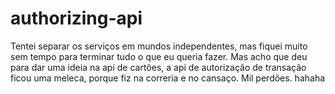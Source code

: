 # authorizing-api

Tentei separar os serviços em mundos independentes, mas fiquei muito sem tempo para terminar tudo o que eu queria fazer. Mas acho que deu para dar uma ideia na api de cartões, a api de autorização de transação ficou uma meleca, porque fiz na correria e no cansaço. Mil perdões. hahaha
